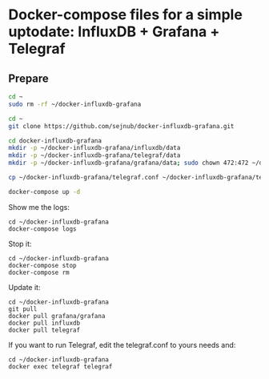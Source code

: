 # Docker-compose files for a simple uptodate: InfluxDB + Grafana + Telegraf

## Prepare

```bash
cd ~
sudo rm -rf ~/docker-influxdb-grafana

cd ~
git clone https://github.com/sejnub/docker-influxdb-grafana.git

cd docker-influxdb-grafana
mkdir -p ~/docker-influxdb-grafana/influxdb/data
mkdir -p ~/docker-influxdb-grafana/telegraf/data
mkdir -p ~/docker-influxdb-grafana/grafana/data; sudo chown 472:472 ~/docker-influxdb-grafana/grafana/data

cp ~/docker-influxdb-grafana/telegraf.conf ~/docker-influxdb-grafana/telegraf/data/

docker-compose up -d
```

Show me the logs:
```
cd ~/docker-influxdb-grafana
docker-compose logs
```

Stop it:
```
cd ~/docker-influxdb-grafana
docker-compose stop
docker-compose rm
```

Update it:
```
cd ~/docker-influxdb-grafana
git pull
docker pull grafana/grafana
docker pull influxdb
docker pull telegraf
```

If you want to run Telegraf, edit the telegraf.conf to yours needs and:
```
cd ~/docker-influxdb-grafana
docker exec telegraf telegraf
```
